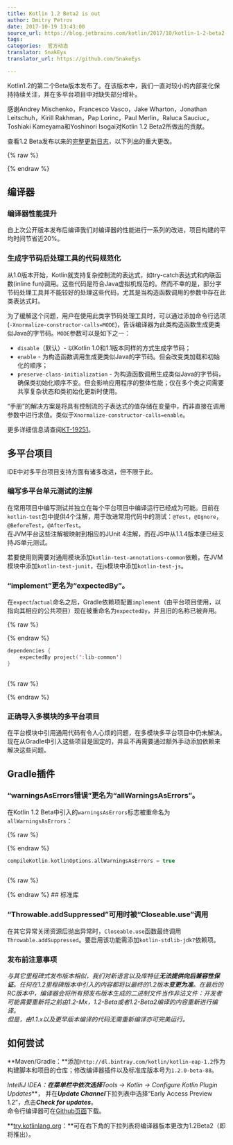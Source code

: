 ```yaml
---
title: Kotlin 1.2 Beta2 is out
author: Dmitry Petrov
date: 2017-10-19 13:43:00
source_url: https://blog.jetbrains.com/kotlin/2017/10/kotlin-1-2-beta2-is-out/
tags: 
categories:  官方动态
translator: SnakEys  
translator_url: https://github.com/SnakeEys

---
```


Kotlin1.2的第二个Beta版本发布了。在该版本中，我们一直对较小的内部变化保持持续关注，并在多平台项目中对缺失部分增补。  

感谢Andrey Mischenko，Francesco Vasco，Jake Wharton，Jonathan Leitschuh，Kirill Rakhman，Pap Lorinc，Paul Merlin，Raluca Sauciuc，Toshiaki Kameyama和Yoshinori Isogai对Kotlin 1.2 Beta2所做出的贡献。

查看1.2 Beta发布以来的[完整更新日志](https://github.com/JetBrains/kotlin/blob/1.2-Beta2/ChangeLog.md)，以下列出的重大更改。

{% raw %}
<p><span id="more-5350"></span></p>
{% endraw %}

## 编译器

### 编译器性能提升

自上次公开版本发布后编译我们对编译器的性能进行一系列的改进，项目构建的平均时间节省近20%。

### 生成字节码后处理工具的代码规范化

从1.0版本开始，Kotlin就支持复杂控制流的表达式，如try-catch表达式和内联函数(inline fun)调用。这些代码是符合Java虚拟机规范的。然而不幸的是，部分字节码处理工具并不能较好的处理这些代码，尤其是当构造函数调用的参数中存在此类表达式时。

为了缓解这个问题，用户在使用此类字节码处理工具时，可以通过添加命令行选项(`-Xnormalize-constructor-calls=MODE`)，告诉编译器为此类构造函数生成更类似Java的字节码。`MODE`参数可以是如下之一：


* `disable`（默认）- 以Kotlin 1.0和1.1版本同样的方式生成字节码；
* `enable` - 为构造函数调用生成更类似Java的字节码。但会改变类加载和初始化的顺序；
* `preserve-class-initialization` - 为构造函数调用生成类似Java的字节码，确保类初始化顺序不变。但会影响应用程序的整体性能；仅在多个类之间需要共享复杂状态和类初始化更新时使用。

“手册”的解决方案是将具有控制流的子表达式的值存储在变量中，而非直接在调用参数中进行求值。类似于`Xnormalize-constructor-calls=enable`。

更多详细信息请查阅[KT-19251](https://youtrack.jetbrains.com/issue/KT-19251)。

## 多平台项目
IDE中对多平台项目支持方面有诸多改进，但不限于此。

### 编写多平台单元测试的注解

在常用项目中编写测试并独立在每个平台项目中编译运行已经成为可能。目前在`kotlin-test`包中提供4个注解，用于改进常用代码中的测试：`@Test`，`@Ignore`，`@BeforeTest`，`@AfterTest`。  
在JVM平台这些注解被映射到相应的JUnit 4注解，而在JS中从1.1.4版本便已经支持JS单元测试。

若要使用则需要对通用模块添加`kotlin-test-annotations-common`依赖，在JVM模块中添加`kotlin-test-junit`，在js模块中添加`kotlin-test-js`。

### “implement”更名为“expectedBy”。

在`expect`/`actual`命名之后，Gradle依赖项配置`implement`（由平台项目使用，以指向其相应的公共项目）现在被重命名为`expectedBy`，并且旧的名称已被弃用。


{% raw %}
<p></p>
{% endraw %}

```kotlin
dependencies {
    expectedBy project(':lib-common')
}
 
```

{% raw %}
<p></p>
{% endraw %}

### 正确导入多模块的多平台项目
在平台模块中引用通用代码有令人心烦的问题，在多模块多平台项目中仍未解决。现在从Gradle中引入这些项目是固定的，并且不再需要通过额外手动添加依赖来解决这些问题。

## Gradle插件
### “warningsAsErrors错误”更名为“allWarningsAsErrors”。

在Kotlin 1.2 Beta中引入的`warningsAsErrors`标志被重命名为`allWarningsAsErrors`：

{% raw %}
<p></p>
{% endraw %}

```kotlin
compileKotlin.kotlinOptions.allWarningsAsErrors = true
 
```

{% raw %}
<p></p>
{% endraw %}
## 标准库

### “Throwable.addSuppressed”可用时被“Closeable.use”调用
在其它异常关闭资源后抛出异常时，`Closeable.use`函数最终调用`Throwable.addSuppressed`。要启用该功能需添加`kotlin-stdlib-jdk7`依赖项。

### 发布前注意事项
*与其它里程碑式发布版本相似，我们对新语言以及库特征<strong>无法提供向后兼容性保证</strong>。任何在1.2里程碑版本中引入的内容都将以最终的1.2版本<strong>变更为准</strong>。在最后的RC版本中，编译器会将所有预发布版本生成的二进制文件当作非法文件：开发者可能需要重新将之前由1.2-Mx，1.2-Beta或者1.2-Beta2编译的内容重新进行编译。*  
*但是，由1.1.x以及更早版本编译的代码无需重新编译亦可完美运行。*

## 如何尝试
**Maven/Gradle：**添加`http://dl.bintray.com/kotlin/kotlin-eap-1.2`作为构建脚本和项目的仓库；修改编译器插件以及标准库版本号为`1.2.0-beta-88`。  

**IntelliJ IDEA：**在菜单栏中依次选择***Tools → Kotlin → Configure Kotlin Plugin Updates***， 并在***Update Channel***下拉列表中选择“Early Access Preview 1.2”，点击***Check for updates***。  
命令行编译器可在[Github页面](https://github.com/JetBrains/kotlin/releases/tag/v1.2-beta2)下载。


**[try.kotlinlang.org](https://try.kotlinlang.org/)：**可在右下角的下拉列表将编译器版本更改为1.2Beta2（即将推出）。
